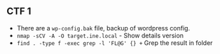 ## CTF 1
- There are a `wp-config.bak` file, backup of wordpress config.
- `nmap -sCV -A -O target.ine.local` - Show details version
- `find . -type f -exec grep -l 'FL@G' {} +` Grep the result in folder

